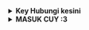  </details>
<details>
    <summary><b> Key Hubungi kesini </b></summary><br/>

 <a href="https://www.facebook.com/profile.php?id=100086675272346"> Facebook</a> OR
 <a href="https://t.me/agathasangkara"> Telegram</a>

</p>
</details>

</details>
<details>
    <summary><b> MASUK CUY :3 </b></summary><br/>

 ![7D4CC05F-94A4-4B44-8B52-CB3AF45F64D7](https://user-images.githubusercontent.com/115182304/215414697-e0aa3a50-c662-4a10-ae12-573c45b99203.png)

</p>
</details>
